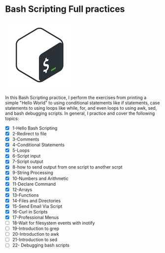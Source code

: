 
# Bash Scripting Full practices

![Bash screen](../assets/bash.png)

In this Bash Scripting practice, I perform the exercises from printing a simple "Hello World" to using conditional statements like if statements, case statements to using loops like while, for, and even loops to using awk, sed, and bash debugging scripts. In general, I practice and cover the following topics:

- [x] 1-Hello Bash Scripting
- [x] 2-Redirect to file
- [x] 3-Comments
- [x] 4-Conditional Statements
- [x] 5-Loops
- [x] 6-Script input
- [x] 7-Script output
- [x] 8-how to send output from one script to another scrpt
- [x] 9-String Processing
- [x] 10-Numbers and Arithmetic
- [X] 11-Declare Command
- [X] 12-Arrays
- [x] 13-Functions
- [x] 14-Files and Directories
- [x] 15-Send Email Via Script
- [x] 16-Curl in Scripts
- [x] 17-Professional Menus
- [ ] 18-Wait for filesystem events with inotify
- [ ] 19-Introduction to grep
- [ ] 20-Introduction to awk
- [ ] 21-Introduction to sed
- [ ] 22- Debugging bash scripts